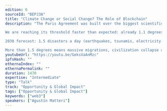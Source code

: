 ```yaml
---
edition: 6
sourceId: "BEPJ3A"
title: "Climate Change or Social Change? The Role of Blockchain"
description: "The Paris Agreement was built over the biggest scientific consensus in the history of Humankind.

We are reaching its threshold faster than expected: already 1.1 degrees above pre-industrial levels and counting.

2030 forecast: 1.5 disasters a day (earthquakes, tsunamis, electricity infrastructure loss: no internet- no blockchain)

More than 1.5 degrees means massive migrations, civilization collapse and potential extinction…."
youtubeUrl: "https://youtu.be/GeksVaAnMzc"
ipfsHash: ""
ethernaIndex: ""
ethernaPermalink: ""
duration: 1470
expertise: "Intermediate"
type: "Talk"
track: "Opportunity & Global Impact"
tags: ["Opportunity & Global Impact"]
keywords: ["web3"]
speakers: ["Agustín Matteri"]
---
```

